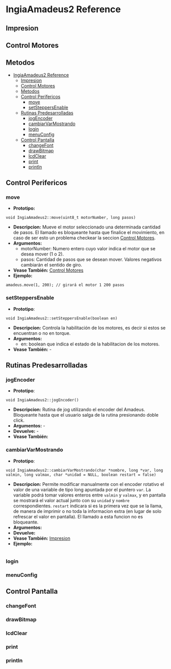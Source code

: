 # IngiaAmadeus2 Reference

## Impresion

## Control Motores

## Metodos
- [IngiaAmadeus2 Reference](#ingiaamadeus2-reference)
  - [Impresion](#impresion)
  - [Control Motores](#control-motores)
  - [Metodos](#metodos)
  - [Control Perifericos](#control-perifericos)
    - [move](#move)
    - [setSteppersEnable](#setsteppersenable)
  - [Rutinas Predesarrolladas](#rutinas-predesarrolladas)
    - [jogEncoder](#jogencoder)
    - [cambiarVarMostrando](#cambiarvarmostrando)
    - [login](#login)
    - [menuConfig](#menuconfig)
  - [Control Pantalla](#control-pantalla)
    - [changeFont](#changefont)
    - [drawBitmap](#drawbitmap)
    - [lcdClear](#lcdclear)
    - [print](#print)
    - [println](#println)
  

## Control Perifericos
### move
* **Prototipo:**
```
void IngiaAmadeus2::move(uint8_t motorNumber, long pasos)
```
* **Descripcion:** 
Mueve el motor seleccionado una determinada cantidad de pasos. El llamado es bloqueante hasta que finalice el movimiento, en caso de ser esto un problema checkear la seccion [Control Motores](#control-motores).
* **Argumentos:** 
  * motorNumber: Numero entero cuyo valor indica el motor que se desea mover (1 o 2).
  * pasos: Cantidad de pasos que se desean mover. Valores negativos cambiarán el sentido de giro.
* **Vease También:** [Control Motores](#control-motores)
* **Ejemplo:**
```
amadeus.move(1, 200); // girará el motor 1 200 pasos
```  

### setSteppersEnable
* **Prototipo**:
```
void IngiaAmadeus2::setSteppersEnable(boolean en)
```
* **Descripcion:**
Controla la habilitación de los motores, es decir si estos se encuentran o no en torque.
* **Argumentos:**
  * en: boolean que indica el estado de la habilitacion de los motores.
* **Vease También:** -

## Rutinas Predesarrolladas
### jogEncoder
* **Prototipo**:
```
void IngiaAmadeus2::jogEncoder()
```
* **Descripcion:**
Rutina de jog utilizando el encoder del Amadeus. Bloqueante hasta que el usuario salga de la rutina presionando doble click.
* **Argumentos:** -
* **Devuelve:** -
* **Vease También:**

### cambiarVarMostrando
* **Prototipo**:
```
void IngiaAmadeus2::cambiarVarMostrando(char *nombre, long *var, long valmin, long valmax, char *unidad = NULL, boolean restart = false)
```
* **Descripcion:**
Permite modificar manualmente con el encoder rotativo el valor de una variable de tipo long apuntada por el puntero `var`. La variable podrá tomar valores enteros entre `valmin` y `valmax`, y en pantalla se mostrará el valor actual junto con su `unidad` y `nombre` correspondientes. `restart` indicara si es la primera vez que se la llama, de manera de imprimir o no toda la informacion extra (en lugar de solo refrescar el valor en pantalla). El llamado a esta funcion no es bloqueante.
* **Argumentos:**
* **Devuelve:** 
* **Vease También:** [Impresion](#impresion)
* **Ejemplo:**
```

```

### login

### menuConfig


## Control Pantalla
### changeFont

### drawBitmap

### lcdClear

### print

### println